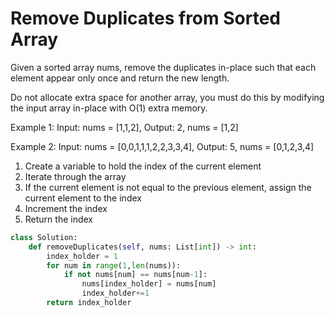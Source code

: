 # Remove Duplicates from Sorted Array

Given a sorted array nums, remove the duplicates in-place such that each element appear only once and return the new length.

Do not allocate extra space for another array, you must do this by modifying the input array in-place with O(1) extra memory.

Example 1: Input: nums = [1,1,2], Output: 2, nums = [1,2]

Example 2: Input: nums = [0,0,1,1,1,2,2,3,3,4], Output: 5, nums = [0,1,2,3,4]

1. Create a variable to hold the index of the current element
2. Iterate through the array
3. If the current element is not equal to the previous element, assign the current element to the index
4. Increment the index
5. Return the index

```py
class Solution:
    def removeDuplicates(self, nums: List[int]) -> int:
        index_holder = 1
        for num in range(1,len(nums)):
            if not nums[num] == nums[num-1]:
                nums[index_holder] = nums[num]
                index_holder+=1
        return index_holder

```
